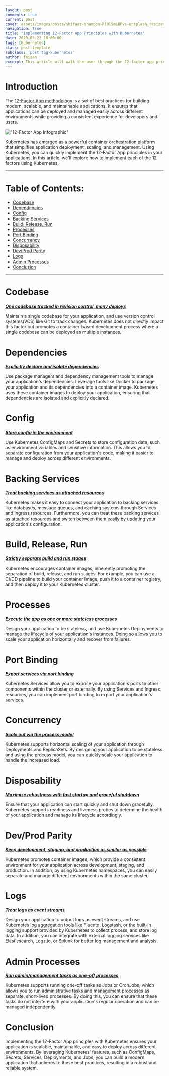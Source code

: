 ```yaml
---
layout: post
comments: true
current: post
cover: assets/images/posts/shifaaz-shamoon-Rl9l9mL6Pvs-unsplash_resized.jpg
navigation: True
title: "Implementing 12-Factor App Principles with Kubernetes"
date: 2023-03-22 10:00:00
tags: [Kubernetes]
class: post-template
subclass: 'post tag-kubernetes'
author: faizan
excerpt: This article will walk the user through the 12-factor app principles and how to implement them using Kubernetes.
---
```


# Introduction

The [12-Factor App methodology](https://12factor.net/) is a set of best practices for building modern, scalable, and maintainable applications. It ensures that applications can be deployed and managed easily across different environments while providing a consistent experience for developers and users.

!["12-Factor App Infographic"](assets/images/posts/12-factor-app-infographic.png "12-Factor App Infographic")

Kubernetes has emerged as a powerful container orchestration platform that simplifies application deployment, scaling, and management. Using Kubernetes, you can quickly implement the 12-Factor App principles in your applications. In this article, we'll explore how to implement each of the 12 factors using Kubernetes.

***
# Table of Contents:

* [Codebase](#codebase)
* [Dependencies](#dependencies)
* [Config](#config)
* [Backing Services](#backing-services)
* [Build, Release, Run](#build-release-run)
* [Processes](#processes)
* [Port Binding](#port-binding)
* [Concurrency](#concurrency)
* [Disposability](#disposability)
* [Dev/Prod Parity](#devprod-parity)
* [Logs](#logs)
* [Admin Processes](#admin-processes)
* [Conclusion](#conclusion)

***

# Codebase
***[One codebase tracked in revision control, many deploys](https://12factor.net/codebase)***

Maintain a single codebase for your application, and use version control systems(VCS) like Git to track changes. Kubernetes does not directly impact this factor but promotes a container-based development process where a single codebase can be deployed as multiple instances.

# Dependencies
***[Explicitly declare and isolate dependencies](https://12factor.net/dependencies)***

Use package managers and dependency management tools to manage your application's dependencies. Leverage tools like Docker to package your application and its dependencies into a container image. Kubernetes uses these container images to deploy your application, ensuring that dependencies are isolated and explicitly declared.

# Config
***[Store config in the environment](https://12factor.net/config)***

Use Kubernetes ConfigMaps and Secrets to store configuration data, such as environment variables and sensitive information. This allows you to separate configuration from your application's code, making it easier to manage and deploy across different environments.

# Backing Services
***[Treat backing services as attached resources](https://12factor.net/backing-services)***

Kubernetes makes it easy to connect your application to backing services like databases, message queues, and caching systems through Services and Ingress resources. Furthermore, you can treat these backing services as attached resources and switch between them easily by updating your application's configuration.

# Build, Release, Run
***[Strictly separate build and run stages](https://12factor.net/build-release-run)***

Kubernetes encourages container images, inherently promoting the separation of build, release, and run stages. For example, you can use a CI/CD pipeline to build your container image, push it to a container registry, and then deploy it to your Kubernetes cluster.

# Processes
***[Execute the app as one or more stateless processes](https://12factor.net/processes)***

Design your application to be stateless, and use Kubernetes Deployments to manage the lifecycle of your application's instances. Doing so allows you to scale your application horizontally and recover from failures.

# Port Binding
***[Export services via port binding](https://12factor.net/port-binding)***

Kubernetes Services allow you to expose your application's ports to other components within the cluster or externally. By using Services and Ingress resources, you can implement port binding to export your application's services.

# Concurrency
***[Scale out via the process model](https://12factor.net/concurrency)***

Kubernetes supports horizontal scaling of your application through Deployments and ReplicaSets. By designing your application to be stateless and using the process model, you can quickly scale your application to handle the increased load.

# Disposability
***[Maximize robustness with fast startup and graceful shutdown](https://12factor.net/disposability)***

Ensure that your application can start quickly and shut down gracefully. Kubernetes supports readiness and liveness probes to determine the health of your application and manage its lifecycle accordingly.

# Dev/Prod Parity
***[Keep development, staging, and production as similar as possible](https://12factor.net/dev-prod-parity)***

Kubernetes promotes container images, which provide a consistent environment for your application across development, staging, and production. In addition, by using Kubernetes namespaces, you can easily separate and manage different environments within the same cluster.

# Logs
***[Treat logs as event streams](https://12factor.net/logs)***

Design your application to output logs as event streams, and use Kubernetes log aggregation tools like Fluentd, Logstash, or the built-in logging support provided by Kubernetes to collect process, and store log data. In addition, you can integrate with external logging services like Elasticsearch, Logz.io, or Splunk for better log management and analysis.

# Admin Processes
***[Run admin/management tasks as one-off processes](https://12factor.net/admin-processes)***

Kubernetes supports running one-off tasks as Jobs or CronJobs, which allows you to run administrative tasks and management processes as separate, short-lived processes. By doing this, you can ensure that these tasks do not interfere with your application's regular operation and can be managed independently.

# Conclusion
Implementing the 12-Factor App principles with Kubernetes ensures your application is scalable, maintainable, and easy to deploy across different environments. By leveraging Kubernetes' features, such as ConfigMaps, Secrets, Services, Deployments, and Jobs, you can build a modern application that adheres to these best practices, resulting in a robust and reliable system.